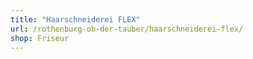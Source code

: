 ```yaml
---
title: "Haarschneiderei FLEX"
url: /rothenburg-ob-der-tauber/haarschneiderei-flex/
shop: Friseur
---
```


